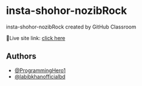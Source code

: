 # insta-shohor-nozibRock
insta-shohor-nozibRock created by GitHub Classroom


🔴Live site link: [click here](https://insta-showoff.netlify.app/)

## Authors

- [@ProgrammingHero1](https://www.github.com/ProgrammingHero1)
- [@labibkhanofficialbd](https://github.com/nozibRock)
